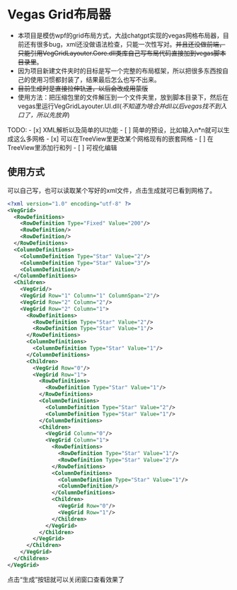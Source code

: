 # Vegas Grid布局器
- 本项目是模仿wpf的grid布局方式，大战chatgpt实现的vegas网格布局器，目前还有很多bug，xml还没做语法检查，只能一次性写对。~~并且还没做前端，只能引用VegGridLayouter.Core.dll类库自己写布局代码直接加到vegas脚本目录里~~。
- 因为项目新建文件夹时的目标是写一个完整的布局框架，所以把很多东西按自己的使用习惯都封装了，结果最后怎么也写不出来。
- ~~目前生成时是直接拉伸轨道，以后会改成用蒙版~~
- 使用方法：把压缩包里的文件解压到一个文件夹里，放到脚本目录下，然后在vegas里运行VegGridLayouter.UI.dll(*不知道为啥合并dll以后vegas找不到入口了，所以先放弃*)

TODO:
    - [x] XML解析以及简单的UI功能
    - [ ] 简单的预设，比如输入n*n就可以生成这么多网格
    - [x] 可以在TreeView里更改某个网格现有的嵌套网格
    - [ ] 在TreeView里添加行和列
    - [ ] 可视化编辑 
## 使用方式
可以自己写，也可以读取某个写好的xml文件，点击生成就可已看到网格了。
```xml
<?xml version="1.0" encoding="utf-8" ?>
<VegGrid>
  <RowDefinitions>
    <RowDefinition Type="Fixed" Value="200"/>
    <RowDefinition/>
    <RowDefinition/>
  </RowDefinitions>
  <ColumnDefinitions>
    <ColumnDefinition Type="Star" Value="2"/>
    <ColumnDefinition Type="Star" Value="3"/>
    <ColumnDefinition/>
  </ColumnDefinitions>
  <Children>
    <VegGrid/>
    <VegGrid Row="1" Column="1" ColumnSpan="2"/>
    <VegGrid Row="2" Column="2"/>
    <VegGrid Row="2" Column="1">
      <RowDefinitions>
        <RowDefinition Type="Star" Value="2"/>
        <RowDefinition Type="Star" Value="1"/>
      </RowDefinitions>
      <ColumnDefinitions>
        <ColumnDefinition Type="Star" Value="1"/>
      </ColumnDefinitions>
      <Children>
        <VegGrid Row="0"/>
        <VegGrid Row="1">
          <RowDefinitions>
            <RowDefinition Type="Star" Value="1"/>
          </RowDefinitions>
          <ColumnDefinitions>
            <ColumnDefinition Type="Star" Value="2"/>
            <ColumnDefinition Type="Star" Value="1"/>
          </ColumnDefinitions>
          <Children>
            <VegGrid Column="0"/>
            <VegGrid Column="1">
              <RowDefinitions>
                <RowDefinition Type="Star" Value="1"/>
                <RowDefinition Type="Star" Value="2"/>
              </RowDefinitions>
              <ColumnDefinitions>
                <ColumnDefinition Type="Star" Value="1"/>
                <ColumnDefinition/>
              </ColumnDefinitions>
              <Children>
                <VegGrid Row="0"/>
                <VegGrid Row="1"/>
              </Children>
            </VegGrid>
          </Children>
        </VegGrid>
      </Children>
    </VegGrid>
  </Children>
</VegGrid>

```
点击“生成”按钮就可以关闭窗口查看效果了
